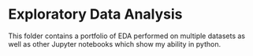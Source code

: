 # Exploratory Data Analysis

This folder contains a portfolio of EDA performed on multiple datasets as well as other Jupyter notebooks which show my ability in python.
